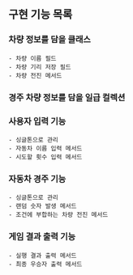 ## 구현 기능 목록

### 차량 정보를 담을 클래스
    - 차량 이름 필드
    - 차량 기리 저장 필드
    - 차량 전진 메서드
### 경주 차량 정보를 담을 일급 컬렉션
### 사용자 입력 기능
    - 싱글톤으로 관리
    - 자동차 이름 입력 메서드
    - 시도할 횟수 입력 메서드
### 자동차 경주 기능
    - 싱글톤으로 관리
    - 랜덤 숫자 발생 메서드
    - 조건에 부합하는 차량 전진 메서드
### 게임 결과 출력 기능
    - 실행 결과 출력 메서드
    - 최종 우승자 출력 메서드